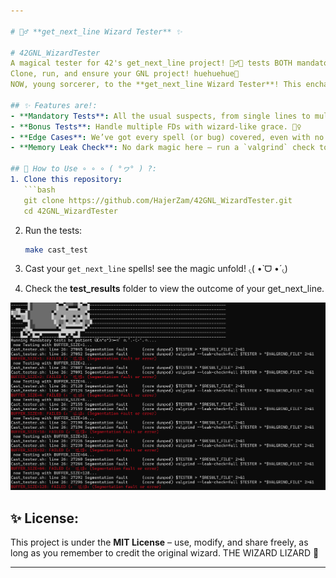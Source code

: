 ```yaml
---

# 🧙‍♂️ **get_next_line Wizard Tester** ✨

# 42GNL_WizardTester
A magical tester for 42's get_next_line project! 🧙‍♂️✨ tests BOTH mandatory and bonus features ᕙ(⇀‸↼‶)ᕗ, including multi-FD handling, edge cases, and memory leaks. and ofc it's wizard-themed test files and saves results to a folder.
Clone, run, and ensure your GNL project! huehuehue🔮
NOW, young sorcerer, to the **get_next_line Wizard Tester**! This enchanted tester will help you test your 42 **get_next_line** project with ease. still I highly encourage you try other testers as well and test on your own!

## ✨ Features are!:
- **Mandatory Tests**: All the usual suspects, from single lines to multi-line incantations.
- **Bonus Tests**: Handle multiple FDs with wizard-like grace. 🧙‍♀️
- **Edge Cases**: We’ve got every spell (or bug) covered, even with no newline at the end! ( ⸝⸝´꒳`⸝⸝) 🔮
- **Memory Leak Check**: No dark magic here – run a `valgrind` check to ensure your code is clean! <( ⸝⸝•̀ - •́⸝⸝)>🧹

## 🌟 How to Use ∘ ∘ ∘ ( °ヮ° ) ?:
1. Clone this repository:
   ```bash
   git clone https://github.com/HajerZam/42GNL_WizardTester.git
   cd 42GNL_WizardTester
   ```
2. Run the tests:
   ```bash
   make cast_test
   ```

3. Cast your `get_next_line` spells! see the magic unfold! ৻(  •̀ ᗜ •́  ৻)

4. Check the **test_results** folder to view the outcome of your get_next_line.

![Description of the image](https://github.com/HajerZam/42GNL_WizardTester/blob/main/example.png)

## ✨ License:
This project is under the **MIT License** – use, modify, and share freely, as long as you remember to credit the original wizard. THE WIZARD LIZARD 💫

---
```


